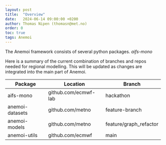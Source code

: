 ```yaml
---
layout: post
title:  "Overview"
date:   2024-06-14 09:00:00 +0200
author: Thomas Nipen (thomasn@met.no)
order: 0
toc: true
tags: Anemoi
---
```


The Anemoi framework consists of several python packages. *aifs-mono*


Here is a summary of the current combination of branches and repos needed for regional modelling. This will be
updated as changes are integrated into the main part of Anemoi.

| Package | Location | Branch |
| ------- | -------- | ------ |
| aifs-mono | github.com/ecmwf-lab | hackathon |
| anemoi-datasets | github.com/metno | feature-branch |
| anemoi-models | github.com/metno | feature/graph_refactor |
| anemoi-utils | github.com/ecmwf | main |

